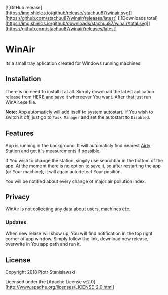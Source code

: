 [![GitHub release][https://img.shields.io/github/release/stachuu87/winair.svg]][https://github.com/stachuu87/winair/releases/latest]
[![Downloads total][https://img.shields.io/github/downloads/stachuu87/winair/total.svg]][https://github.com/stachuu87/winair/releases/latest]

# WinAir

Its a small tray aplication created for Windows running machines.


## Installation

There is no need to install it at all. Simply download the latest aplication release from<a href="https://api.github.com/Stachuu87/winair/releases" target="_blank"> HERE </a>and save it whereever You want.
After that just run WinAir.exe file.

**Note:** App automaticly will add itself to system autostart. If You wish to switch it off, just go to `Task Manager` and set the autostart to `Disabled`.


## Features

App is running in the background. It will automaticly find nearest <a href="https://airly.eu/pl/" target="_blank">Airly</a> Station and get it's measurements if possible.

If You wish to change the station, simply use searchbar in the bottom of the app.
At the moment there is no option to save it, so after restarting the app (or Your machine), it will again autodetect Your position.

You will be notified about every change of major air pollution index.


## Privacy

WinAir is not collecting any data about users, machines etc.

### Updates

When new relase will show up, You will find notification in the top right corner of app window. Simply follow the link, download new release, overwrite in You app path and run it.


## License

Copyright 2018 Piotr Stanisławski

Licensed under the [Apache License v:2.0][http://www.apache.org/licenses/LICENSE-2.0.html]